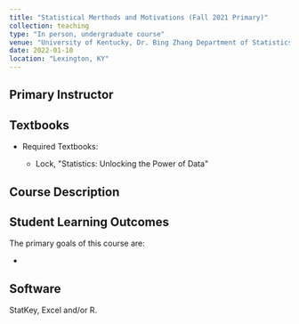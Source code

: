 ```yaml
---
title: "Statistical Merthods and Motivations (Fall 2021 Primary)"
collection: teaching
type: "In person, undergraduate course"
venue: "University of Kentucky, Dr. Bing Zhang Department of Statistics"
date: 2022-01-10
location: "Lexington, KY"
---
```


## Primary Instructor

## Textbooks
* Required Textbooks: 

     + Lock, "Statistics: Unlocking the Power of Data"

## Course Description


## Student Learning Outcomes
The primary goals of this course are:

* 

## Software
StatKey, Excel and/or R.
